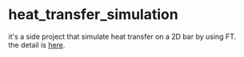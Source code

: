 # heat_transfer_simulation
it's a side project that simulate heat transfer on a 2D bar by using FT.  
the detail is [here](https://oemiliatano.github.io/2022/05/06/%E7%86%B1%E5%82%B3%E5%B0%8E%E8%88%87%E5%82%85%E7%AB%8B%E8%91%89/).
